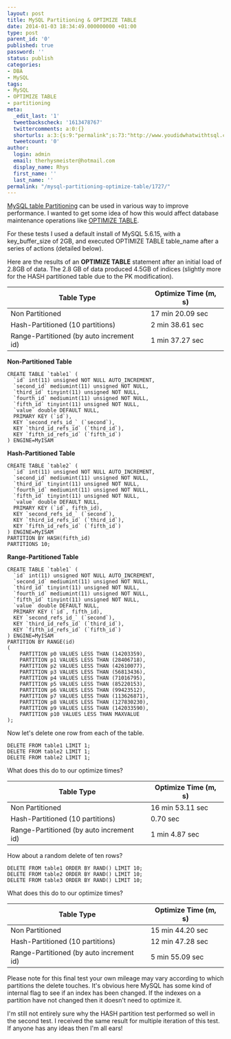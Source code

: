 ```yaml
---
layout: post
title: MySQL Partitioning & OPTIMIZE TABLE
date: 2014-01-03 18:34:49.000000000 +01:00
type: post
parent_id: '0'
published: true
password: ''
status: publish
categories:
- DBA
- MySQL
tags:
- MySQL
- OPTIMIZE TABLE
- partitioning
meta:
  _edit_last: '1'
  tweetbackscheck: '1613478767'
  twittercomments: a:0:{}
  shorturls: a:3:{s:9:"permalink";s:73:"http://www.youdidwhatwithtsql.com/mysql-partitioning-optimize-table/1727/";s:7:"tinyurl";s:26:"http://tinyurl.com/opx25tv";s:4:"isgd";s:19:"http://is.gd/aMbvnS";}
  tweetcount: '0'
author:
  login: admin
  email: therhysmeister@hotmail.com
  display_name: Rhys
  first_name: ''
  last_name: ''
permalink: "/mysql-partitioning-optimize-table/1727/"
---
```

[MySQL table Partitioning](http://dev.mysql.com/doc/refman/5.5/en/partitioning.html "MySQL Table Partitioning") can be used in various way to improve performance. I wanted to get some idea of how this would affect database maintenance operations like [OPTIMIZE TABLE](http://dev.mysql.com/doc/refman/5.5/en/optimize-table.html "MySQL OPTIMIZE TABLE").

For these tests I used a default install of MySQL 5.6.15, with a key\_buffer\_size of 2GB, and executed OPTIMIZE TABLE table\_name after a series of actions (detailed below).

Here are the results of an **OPTIMIZE TABLE** statement after an initial load of 2.8GB of data. The 2.8 GB of data produced 4.5GB of indices (slightly more for the HASH partitioned table due to the PK modification).

| Table Type | Optimize Time (m, s) |
| --- | --- |
| Non Partitioned | 17 min 20.09 sec |
| Hash-Partitioned (10 partitions) | 2 min 38.61 sec |
| Range-Partitioned (by auto increment id) | 1 min 37.27 sec |

**Non-Partitioned Table**

```
CREATE TABLE `table1` (
  `id` int(11) unsigned NOT NULL AUTO_INCREMENT,
  `second_id` mediumint(11) unsigned NOT NULL,
  `third_id` tinyint(11) unsigned NOT NULL,
  `fourth_id` mediumint(11) unsigned NOT NULL,
  `fifth_id` tinyint(11) unsigned NOT NULL,
  `value` double DEFAULT NULL,
  PRIMARY KEY (`id`),
  KEY `second_refs_id_` (`second`),
  KEY `third_id_refs_id` (`third_id`),
  KEY `fifth_id_refs_id` (`fifth_id`)
) ENGINE=MyISAM
```

**Hash-Partitioned Table**

```
CREATE TABLE `table2` (
  `id` int(11) unsigned NOT NULL AUTO_INCREMENT,
  `second_id` mediumint(11) unsigned NOT NULL,
  `third_id` tinyint(11) unsigned NOT NULL,
  `fourth_id` mediumint(11) unsigned NOT NULL,
  `fifth_id` tinyint(11) unsigned NOT NULL,
  `value` double DEFAULT NULL,
  PRIMARY KEY (`id`, fifth_id),
  KEY `second_refs_id_` (`second`),
  KEY `third_id_refs_id` (`third_id`),
  KEY `fifth_id_refs_id` (`fifth_id`)
) ENGINE=MyISAM
PARTITION BY HASH(fifth_id)
PARTITIONS 10;
```

**Range-Partitioned Table**

```
CREATE TABLE `table1` (
  `id` int(11) unsigned NOT NULL AUTO_INCREMENT,
  `second_id` mediumint(11) unsigned NOT NULL,
  `third_id` tinyint(11) unsigned NOT NULL,
  `fourth_id` mediumint(11) unsigned NOT NULL,
  `fifth_id` tinyint(11) unsigned NOT NULL,
  `value` double DEFAULT NULL,
  PRIMARY KEY (`id`, fifth_id),
  KEY `second_refs_id_` (`second`),
  KEY `third_id_refs_id` (`third_id`),
  KEY `fifth_id_refs_id` (`fifth_id`)
) ENGINE=MyISAM
PARTITION BY RANGE(id)
(
    PARTITION p0 VALUES LESS THAN (14203359),
    PARTITION p1 VALUES LESS THAN (28406718),
    PARTITION p2 VALUES LESS THAN (42610077),
    PARTITION p3 VALUES LESS THAN (56813436),
    PARTITION p4 VALUES LESS THAN (71016795),
    PARTITION p5 VALUES LESS THAN (85220153),
    PARTITION p6 VALUES LESS THAN (99423512),
    PARTITION p7 VALUES LESS THAN (113626871),
    PARTITION p8 VALUES LESS THAN (127830230),
    PARTITION p9 VALUES LESS THAN (142033590),
    PARTITION p10 VALUES LESS THAN MAXVALUE
);
```

Now let's delete one row from each of the table.

```
DELETE FROM table1 LIMIT 1;
DELETE FROM table2 LIMIT 1;
DELETE FROM table2 LIMIT 1;
```

What does this do to our optimize times?

| Table Type | Optimize Time (m, s) |
| --- | --- |
| Non Partitioned | 16 min 53.11 sec |
| Hash-Partitioned (10 partitions) | 0.70 sec |
| Range-Partitioned (by auto increment id) | 1 min 4.87 sec |

How about a random delete of ten rows?

```
DELETE FROM table1 ORDER BY RAND() LIMIT 10;
DELETE FROM table2 ORDER BY RAND() LIMIT 10;
DELETE FROM table3 ORDER BY RAND() LIMIT 10;
```

What does this do to our optimize times?

| Table Type | Optimize Time (m, s) |
| --- | --- |
| Non Partitioned | 15 min 44.20 sec |
| Hash-Partitioned (10 partitions) | 12 min 47.28 sec |
| Range-Partitioned (by auto increment id) | 5 min 55.09 sec |

Please note for this final test your own mileage may vary according to which partitions the delete touches. It's obvious here MySQL has some kind of internal flag to see if an index has been changed. If the indexes on a partition have not changed then it doesn't need to optimize it.

I'm still not entirely sure why the HASH partition test performed so well in the second test. I received the same result for multiple iteration of this test. If anyone has any ideas then I'm all ears!

